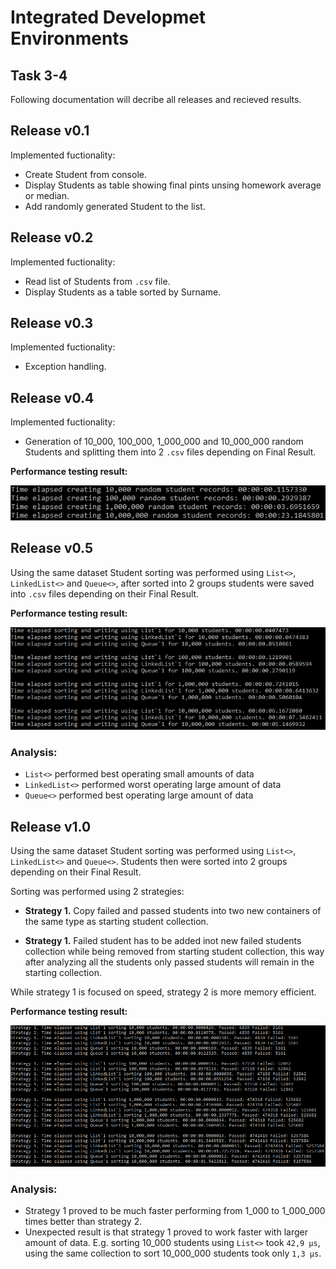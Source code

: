 # <b>Integrated Developmet Environments</b>

## <b>Task 3-4</b>

Following documentation will decribe all releases and recieved results.

## <b>Release v0.1</b>

Implemented fuctionality:

* Create Student from console.
* Display Students as table showing final pints unsing homework average or median.
* Add randomly generated Student to the list.

## <b>Release v0.2</b>

Implemented fuctionality:

* Read list of Students from `.csv` file.
* Display Students as a table sorted by Surname.

## <b>Release v0.3</b>

Implemented fuctionality:

* Exception handling.

## <b>Release v0.4</b>

Implemented fuctionality:

* Generation of 10_000, 100_000, 1_000_000 and 10_000_000 random Students and splitting them into 2 `.csv` files depending on Final Result.

<b>Performance testing result:</b>

![plot](Assets/test_generation.png?raw=true 'Performance testing results')


## <b>Release v0.5</b>

Using the same dataset Student sorting was performed using `List<>`, `LinkedList<>` and `Queue<>`, after sorted into 2 groups students were saved into `.csv` files depending on their Final Result.

<b>Performance testing result:</b>

![plot](Assets/sorting_and_saving_to_files.png?raw=true 'Performance testing results')

### <b>Analysis:</b>

* `List<>` performed best operating small amounts of data
* `LinkedList<>` performed worst operating large amount of data
* `Queue<>` performed best operating large amount of data

## <b>Release v1.0</b>

Using the same dataset Student sorting was performed using `List<>`, `LinkedList<>` and `Queue<>`. Students then were sorted into 2 groups depending on their Final Result.

Sorting was performed using 2 strategies:

* <b>Strategy 1.</b> Copy failed and passed students into two new containers of the same type as starting student collection.

* <b>Strategy 1.</b> Failed student has to be added inot new failed students collection while being removed from starting student collection, this way after analyzing all the students only passed students will remain in the starting collection.

While strategy 1 is focused on speed, strategy 2 is more memory efficient.

<b>Performance testing result:</b>

![plot](Assets/sorting_diff_strategies.png?raw=true 'Performance testing results')

### <b>Analysis:</b>

* Strategy 1 proved to be much faster performing from 1_000 to 1_000_000 times better than strategy 2.
* Unexpected result is that strategy 1 proved to work faster with larger amount of data. E.g. sorting 10_000 students using `List<>` took `42,9 µs`, using the same collection to sort 10_000_000 students took only `1,3 µs`.
